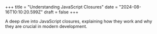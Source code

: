 +++
title = "Understanding JavaScript Closures"
date = "2024-08-16T10:10:20.599Z"
draft = false
+++

  A deep dive into JavaScript closures, explaining how they work and why they are crucial in modern development.
        